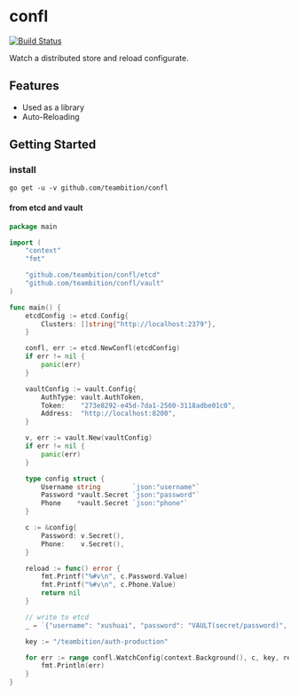 # confl

[![Build Status](https://travis-ci.org/teambition/confl.svg?branch=master)](https://travis-ci.org/teambition/confl)

Watch a distributed store and reload configurate.


## Features

* Used as a library
* Auto-Reloading

## Getting Started

### install

```shell
go get -u -v github.com/teambition/confl
```

#### from etcd and vault

```go
package main

import (
	"context"
	"fmt"

	"github.com/teambition/confl/etcd"
	"github.com/teambition/confl/vault"
)

func main() {
	etcdConfig := etcd.Config{
		Clusters: []string{"http://localhost:2379"},
	}

	confl, err := etcd.NewConfl(etcdConfig)
	if err != nil {
		panic(err)
	}

	vaultConfig := vault.Config{
		AuthType: vault.AuthToken,
		Token:    "273e8292-e45d-7da1-2560-3118adbe01c0",
		Address:  "http://localhost:8200",
	}

	v, err := vault.New(vaultConfig)
	if err != nil {
		panic(err)
	}

	type config struct {
		Username string        `json:"username"`
		Password *vault.Secret `json:"password"`
		Phone    *vault.Secret `json:"phone"`
	}

	c := &config{
		Password: v.Secret(),
		Phone:    v.Secret(),
	}

	reload := func() error {
		fmt.Printf("%#v\n", c.Password.Value)
		fmt.Printf("%#v\n", c.Phone.Value)
		return nil
	}

	// write to etcd
	_ = `{"username": "xushuai", "password": "VAULT(secret/password)", "phone": "VAULT(secret/phone)"}`

	key := "/teambition/auth-production"

	for err := range confl.WatchConfig(context.Background(), c, key, reload) {
		fmt.Println(err)
	}
}
```


